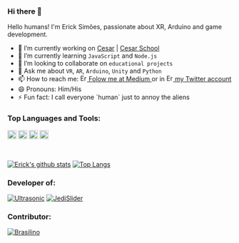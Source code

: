 ### Hi there 👋

Hello humans! I'm Erick Simões, passionate about XR, Arduino and game development.

- 🔭 I’m currently working on [Cesar](https://github.com/CESARBR) | [Cesar School](https://github.com/Abduzidos)
- 🌱 I’m currently learning `JavaScript` and `Node.js`
- 👯 I’m looking to collaborate on `educational projects`
- 💬 Ask me about `VR`, `AR`, `Arduino`, `Unity` and `Python`
- 📫 How to reach me: <a href="https://medium.com/@ErickSimoes"> <img alt="Erick Simões | Medium" width="15px" src="https://seeklogo.com/images/M/medium-logo-93CDCF6451-seeklogo.com.png" /> Folow me at Medium </a> or in <a href="https://twitter.com/AloEricKSimoes"> <img alt="Erick Simões | Twitter" width="15px" src="https://raw.githubusercontent.com/anuraghazra/anuraghazra/master/assets/twitter.svg" /> my Twitter account</a>
- 😄 Pronouns: Him/His
- ⚡ Fun fact: I call everyone ´human´ just to annoy the aliens
<!--- 🤔 I’m looking for help with ...-->

### Top Languages and Tools:

<code><img height="20" src="https://upload.wikimedia.org/wikipedia/commons/thumb/8/87/Arduino_Logo.svg/720px-Arduino_Logo.svg.png"></code>
<code><img height="20" src="https://listimg.pinclipart.com/picdir/s/215-2150367_unity-3d-vector-icon-logo-free-vector-silhouette.png"></code>
<code><img height="20" src="https://upload.wikimedia.org/wikipedia/commons/7/7a/C_Sharp_logo.svg"></code>
<code><img height="20" src="https://upload.wikimedia.org/wikipedia/commons/thumb/c/c3/Python-logo-notext.svg/768px-Python-logo-notext.svg.png"></code>

<br/>

[![Erick's github stats](https://github-readme-stats.vercel.app/api?username=ErickSimoes&count_private=true&show_icons=true&include_all_commits=true)](https://github.com/ErickSimoes)
[![Top Langs](https://github-readme-stats.vercel.app/api/top-langs/?username=ErickSimoes&hide=shaderlab,hlsl&layout=compact)](https://github.com/ErickSimoes)

### Developer of:

[![Ultrasonic](https://github-readme-stats.vercel.app/api/pin/?username=ErickSimoes&repo=ultrasonic)](https://github.com/ErickSimoes/Ultrasonic)
[![JediSlider](https://github-readme-stats.vercel.app/api/pin/?username=ErickSimoes&repo=JediSlider)](https://github.com/ErickSimoes/JediSlider)

### Contributor:

[![Brasilino](https://github-readme-stats.vercel.app/api/pin/?username=OtacilioN&repo=Brasilino)](https://github.com/OtacilioN/Brasilino)
